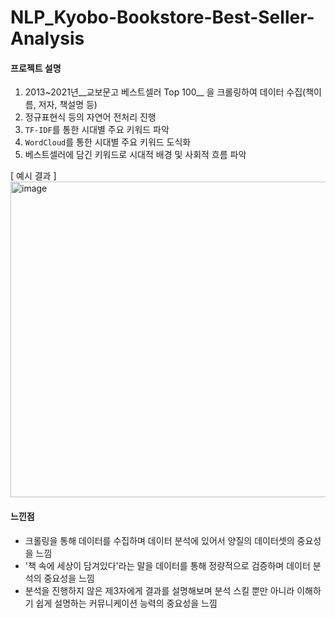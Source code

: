 # NLP_Kyobo-Bookstore-Best-Seller-Analysis

#### 프로젝트 설명

1. 2013~2021년__교보문고 베스트셀러 Top 100__ 을 크롤링하여 데이터 수집(책이름, 저자, 책설명 등)
3. 정규표현식 등의 자연어 전처리 진행
4. `TF-IDF`를 통한 시대별 주요 키워드 파악
5. `WordCloud`를 통한 시대별 주요 키워드 도식화
6. 베스트셀러에 담긴 키워드로 시대적 배경 및 사회적 흐름 파악

[ 예시 결과 ]
<img width="505" alt="image" src="https://user-images.githubusercontent.com/87609200/215253062-23586bc4-bfda-46c5-ae83-70edf012f266.png">


#### 느낀점
* 크롤링을 통해 데이터를 수집하며 데이터 분석에 있어서 양질의 데이터셋의 중요성을 느낌
* '책 속에 세상이 담겨있다'라는 말을 데이터를 통해 정량적으로 검증하며 데이터 분석의 중요성을 느낌
* 분석을 진행하지 않은 제3자에게 결과를 설명해보며 분석 스킬 뿐만 아니라 이해하기 쉽게 설명하는 커뮤니케이션 능력의 중요성을 느낌
